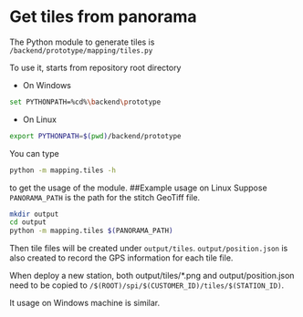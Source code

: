 # Get tiles from panorama

The Python module to generate tiles is `/backend/prototype/mapping/tiles.py`

To use it, starts from repository root directory
* On Windows

```bash
set PYTHONPATH=%cd%\backend\prototype
```
* On Linux

```bash
export PYTHONPATH=$(pwd)/backend/prototype
```
You can type

```bash
python -m mapping.tiles -h
```
to get the usage of the module.
##Example usage on Linux
Suppose `PANORAMA_PATH` is the path for the stitch GeoTiff file.

```bash
mkdir output
cd output
python -m mapping.tiles $(PANORAMA_PATH)
```
Then tile files will be created under `output/tiles`. `output/position.json` is also created to record the GPS 
information for each tile file.

When deploy a new station, both output/tiles/*.png and output/position.json need to be copied to 
`/$(ROOT)/spi/$(CUSTOMER_ID)/tiles/$(STATION_ID)`.

It usage on Windows machine is similar.